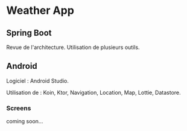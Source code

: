 # Weather App

## Spring Boot

Revue de l'architecture. Utilisation de plusieurs outils.

## Android

Logiciel : Android Studio.

Utilisation de : Koin, Ktor, Navigation, Location, Map, Lottie, Datastore.

### Screens

coming soon...
